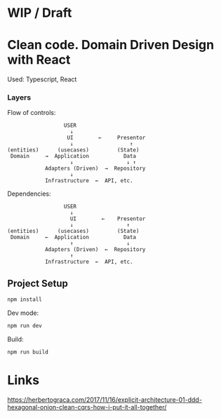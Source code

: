 # WIP / Draft
# Clean code. Domain Driven Design with React
Used: Typescript, React

### Layers
Flow of controls:

```
                  USER
                    ↓
                   UI        ←     Presentor
                    ↓                  ↑
(entities)      (usecases)         (State)   
 Domain     →  Application           Data
                    ↓                 ↓ ↑
            Adapters (Driven)  →  Repository
                    ↓                          
            Infrastructure  ←  API, etc.   
```

Dependencies:
```
                  USER
                    ↓
                    UI        ←    Presentor
                    ↓                 ↑
(entities)      (usecases)         (State)  
 Domain     ←  Application           Data
                    ↑                 ↓
            Adapters (Driven)  ←  Repository
                    ↑               
            Infrastructure  ←  API, etc.   
```

## Project Setup

```sh
npm install
```

Dev mode:
```sh
npm run dev
```
Build:
```sh
npm run build
```

# Links
https://herbertograca.com/2017/11/16/explicit-architecture-01-ddd-hexagonal-onion-clean-cqrs-how-i-put-it-all-together/
